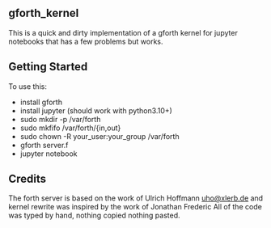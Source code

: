 gforth_kernel
-------------

This is a quick and dirty implementation of a gforth kernel for jupyter notebooks that has a few problems but works.


Getting Started
---------------

To use this:

* install gforth
* install jupyter (should work with python3.10+)
* sudo mkdir -p /var/forth
* sudo mkfifo /var/forth/{in,out}
* sudo chown -R your_user:your_group /var/forth
* gforth server.f
* jupyter notebook


Credits
-------

The forth server is based on the work of Ulrich Hoffmann uho@xlerb.de
and kernel rewrite was inspired by the work of Jonathan Frederic
All of the code was typed by hand, nothing copied nothing pasted.

